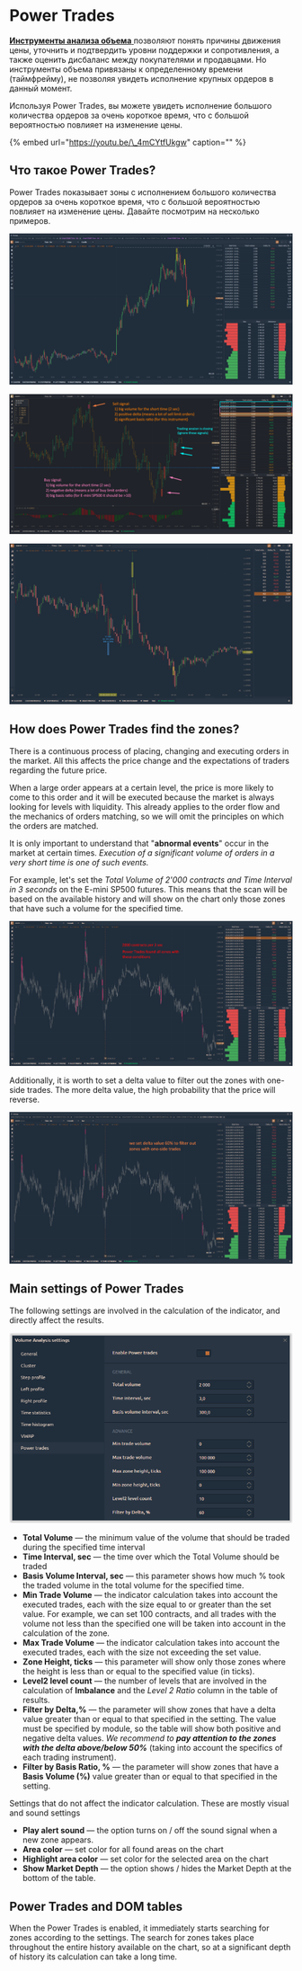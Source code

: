 # Power Trades

[**Инструменты анализа объема** ](https://app.gitbook.com/@quantower/s/quantower-ru/~/drafts/-MbaIEqkN7fJ8JCch2GG/analytics-panels/chart/volume-analysis-tools)позволяют понять причины движения цены, уточнить и подтвердить уровни поддержки и сопротивления, а также оценить дисбаланс между покупателями и продавцами. Но инструменты объема привязаны к определенному времени \(таймфрейму\), не позволяя увидеть исполнение крупных ордеров в данный момент.

Используя Power Trades, вы можете увидеть исполнение большого количества ордеров за очень короткое время, что с большой вероятностью повлияет на изменение цены.

{% embed url="https://youtu.be/\_4mCYtfUkgw" caption="" %}

## Что такое  Power Trades?

Power Trades показывает зоны с исполнением большого количества ордеров за очень короткое время, что с большой вероятностью повлияет на изменение цены. Давайте посмотрим на несколько примеров.

![&#x418;&#x43D;&#x441;&#x442;&#x440;&#x443;&#x43C;&#x435;&#x43D;&#x442; Power Trades &#x43F;&#x43E;&#x43A;&#x430;&#x437;&#x44B;&#x432;&#x430;&#x435;&#x442; &#x43E;&#x433;&#x440;&#x43E;&#x43C;&#x43D;&#x44B;&#x435; &#x441;&#x43E;&#x432;&#x435;&#x440;&#x448;&#x435;&#x43D;&#x43D;&#x44B;&#x435; &#x441;&#x434;&#x435;&#x43B;&#x43A;&#x438; &#x437;&#x430; &#x43A;&#x43E;&#x440;&#x43E;&#x442;&#x43A;&#x43E;&#x435; &#x432;&#x440;&#x435;&#x43C;&#x44F;](../../.gitbook/assets/power-trades-4.png)

![&#x418;&#x43D;&#x441;&#x442;&#x440;&#x443;&#x43C;&#x435;&#x43D;&#x442; Power Trades](../../.gitbook/assets/power-trades-for-es.png)

![Power Trades  &#x444;&#x44C;&#x44E;&#x447;&#x435;&#x440;&#x441;&#x44B; &#x435;&#x432;&#x440;&#x43E;](../../.gitbook/assets/power-trades-on-euro-futures.png)

## How does Power Trades find the zones?

There is a continuous process of placing, changing and executing orders in the market. All this affects the price change and the expectations of traders regarding the future price.

When a large order appears at a certain level, the price is more likely to come to this order and it will be executed because the market is always looking for levels with liquidity. This already applies to the order flow and the mechanics of orders matching, so we will omit the principles on which the orders are matched.

It is only important to understand that "**abnormal events**" occur in the market at certain times. _Execution of a significant volume of orders in a very short time is one of such events._

For example, let's set the _Total Volume of 2'000 contracts and Time Interval in 3 seconds_ on the E-mini SP500 futures. This means that the scan will be based on the available history and will show on the chart only those zones that have such a volume for the specified time.

![](../../.gitbook/assets/screenshot_45.png)

Additionally, it is worth to set a delta value to filter out the zones with one-side trades. The more delta value, the high probability that the price will reverse.

![](../../.gitbook/assets/screenshot_46.png)

## Main settings of Power Trades

The following settings are involved in the calculation of the indicator, and directly affect the results.

![](../../.gitbook/assets/power-trades-main-settings.png)

* **Total Volume** — the minimum value of the volume that should be traded during the specified time interval
* **Time Interval, sec** — the time over which the Total Volume should be traded
* **Basis Volume Interval, sec** — this parameter shows how much % took the traded volume in the total volume for the specified time.
* **Min Trade Volume** — the indicator calculation takes into account the executed trades, each with the size equal to or greater than the set value. For example, we can set 100 contracts, and all trades with the volume not less than the specified one will be taken into account in the calculation of the zone.
* **Max Trade Volume** — the indicator calculation takes into account the executed trades, each with the size not exceeding the set value.
* **Zone Height, ticks** — this parameter will show only those zones where the height is less than or equal to the specified value \(in ticks\).
* **Level2 level count** — the number of levels that are involved in the calculation of **Imbalance** and the _Level 2 Ratio_ column in the table of results.
* **Filter by Delta,%** — the parameter will show zones that have a delta value greater than or equal to that specified in the setting. The value must be specified by module, so the table will show both positive and negative delta values. _We recommend to **pay attention to the zones with the delta above/below 50%**_ \(taking into account the specifics of each trading instrument\).
* **Filter by Basis Ratio, %** — the parameter will show zones that have a **Basis Volume \(%\)** value greater than or equal to that specified in the setting.

Settings that do not affect the indicator calculation. These are mostly visual and sound settings

* **Play alert sound** — the option turns on / off the sound signal when a new zone appears.
* **Area color** — set color for all found areas on the chart
* **Highlight area color** — set color for the selected area on the chart
* **Show Market Depth** — the option shows / hides the Market Depth at the bottom of the table.

## Power Trades and DOM tables

When the Power Trades is enabled, it immediately starts searching for zones according to the settings. The search for zones takes place throughout the entire history available on the chart, so at a significant depth of history its calculation can take a long time.

